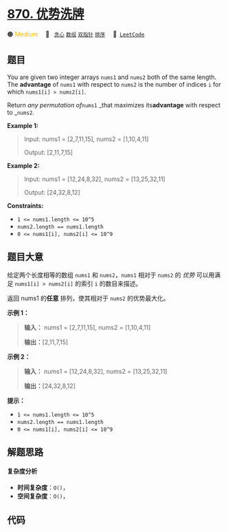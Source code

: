 # [870. 优势洗牌](https://leetcode.com/problems/advantage-shuffle)

🟠 <font color=#ffb800>Medium</font>&emsp; 🔖&ensp; [`贪心`](/tag/greedy.md) [`数组`](/tag/array.md) [`双指针`](/tag/two-pointers.md) [`排序`](/tag/sorting.md)&emsp; 🔗&ensp;[`LeetCode`](https://leetcode.com/problems/advantage-shuffle)

## 题目

You are given two integer arrays `nums1` and `nums2` both of the same length.
The **advantage** of `nums1` with respect to `nums2` is the number of indices
`i` for which `nums1[i] > nums2[i]`.

Return _any permutation of_`nums1` _that maximizes its**advantage** with
respect to _`nums2`.



**Example 1:**

> Input: nums1 = [2,7,11,15], nums2 = [1,10,4,11]
> 
> Output: [2,11,7,15]

**Example 2:**

> Input: nums1 = [12,24,8,32], nums2 = [13,25,32,11]
> 
> Output: [24,32,8,12]

**Constraints:**

  * `1 <= nums1.length <= 10^5`
  * `nums2.length == nums1.length`
  * `0 <= nums1[i], nums2[i] <= 10^9`


## 题目大意

给定两个长度相等的数组 `nums1` 和 `nums2`，`nums1` 相对于 `nums2` 的 _优势_ 可以用满足 `nums1[i] >
nums2[i]` 的索引 `i` 的数目来描述。

返回 nums1 的**任意** 排列，使其相对于 `nums2` 的优势最大化。



**示例 1：**

> 
> 
> 
> 
> 
> **输入：** nums1 = [2,7,11,15], nums2 = [1,10,4,11]
> 
> **输出：**[2,11,7,15]
> 
> 

**示例 2：**

> 
> 
> 
> 
> 
> **输入：** nums1 = [12,24,8,32], nums2 = [13,25,32,11]
> 
> **输出：**[24,32,8,12]
> 
> 



**提示：**

  * `1 <= nums1.length <= 10^5`
  * `nums2.length == nums1.length`
  * `0 <= nums1[i], nums2[i] <= 10^9`


## 解题思路

#### 复杂度分析

- **时间复杂度**：`O()`，
- **空间复杂度**：`O()`，

## 代码

```javascript

```